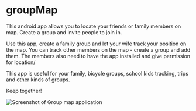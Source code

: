 # groupMap

This android app allows you to locate your friends or family members on map. Create a group and invite people to join in.

Use this app, create a family group and let your wife track your position on the map. You can track other members on the map - create a group and add them. The members also need to have the app installed and give permission for location/

This app is useful for your family, bicycle groups,  school kids tracking, trips and other kinds of groups.  

Keep together!

![Screenshot of Group map application](https://lh3.googleusercontent.com/ARoo23kh6MPUEFgG7RYlWRMH1aaEzaFgVcnhXt23qU0xICoMpsk45kzKJ_2oiJEdmUoD=w1440-h620-rw)
